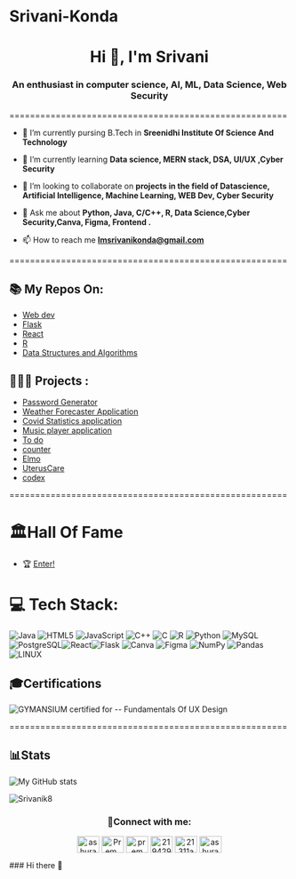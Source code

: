 # Srivani-Konda
<h1 align="center">Hi 👋, I'm Srivani </h1>
<h3 align="center">An enthusiast in computer science, AI, ML, Data Science, Web Security</h3>
======================================================

-  📜 I’m currently pursing B.Tech in **Sreenidhi Institute Of Science And Technology**

- 🔭 I’m currently learning **Data science, MERN stack, DSA, UI/UX ,Cyber Security**

- 🤝 I’m looking to collaborate on **projects in the field of Datascience, Artificial Intelligence, Machine Learning, WEB Dev, Cyber Security**

- 💬 Ask me about **Python, Java, C/C++, R, Data Science,Cyber Security,Canva, Figma, Frontend .**

- 📫 How to reach me **Imsrivanikonda@gmail.com**

======================================================
<br>
## 📚 My Repos On:
- <a href= https://github.com/srivanik8/Web-Dev>Web dev</a>
- <a href= https://github.com/srivanik8/Flask>Flask </a>
- <a href= https://github.com/srivanik8/react-calc> React </a>
- <a href= https://github.com/srivanik8/Learn-R>R </a>
- [Data Structures and Algorithms](https://github.com/srivanik8/Data-Structures)
## 👨🏽‍💻 Projects :
- [Password Generator](https://github.com/srivanik8/pwd-generator)
- [Weather Forecaster Application](https://github.com/srivanik8/weather-app)
- [Covid Statistics application](https://github.com/srivanik8/covid-statistics)
- [Music player application](https://github.com/srivanik8/mp3)
- [To do](https://github.com/srivanik8/To-do)
- [counter](https://github.com/srivanik8/counter)
- [Elmo](https://github.com/srivanik8/elmo)
- [UterusCare](https://github.com/srivanik8/uteruscare)
- [codex](https://github.com/srivanik8/codex)
  

======================================================

# 🏛️**Hall Of Fame**
- 🏆 [Enter!](https://github.com/srivanik8/srivanik8/blob/main/Hall_of_fame.md) 

# 💻 Tech Stack:
![Java](https://img.shields.io/badge/java-%23ED8B00.svg?style=for-the-badge&logo=java&logoColor=white) ![HTML5](https://img.shields.io/badge/html5-%23E34F26.svg?style=for-the-badge&logo=html5&logoColor=white) ![JavaScript](https://img.shields.io/badge/javascript-%23323330.svg?style=for-the-badge&logo=javascript&logoColor=%23F7DF1E) ![C++](https://img.shields.io/badge/c++-%2300599C.svg?style=for-the-badge&logo=c%2B%2B&logoColor=white) ![C](https://img.shields.io/badge/c-%2300599C.svg?style=for-the-badge&logo=c&logoColor=white) ![R](https://img.shields.io/badge/r-%23276DC3.svg?style=for-the-badge&logo=r&logoColor=white) ![Python](https://img.shields.io/badge/python-3670A0?style=for-the-badge&logo=python&logoColor=ffdd54) ![MySQL](https://img.shields.io/badge/mysql-%2300f.svg?style=for-the-badge&logo=mysql&logoColor=white)
![PostgreSQL](https://img.shields.io/badge/PostgreSQL-%2302f.svg?style=for-the-badge&logo=PostgreSQLl&logoColor=white)![React](https://img.shields.io/badge/react-%2320232a.svg?style=for-the-badge&logo=react&logoColor=%2361DAFB)![Flask](https://img.shields.io/badge/flask-%23000.svg?style=for-the-badge&logo=flask&logoColor=white)  ![Canva](https://img.shields.io/badge/Canva-%2300C4CC.svg?style=for-the-badge&logo=Canva&logoColor=white) 	![Figma](https://img.shields.io/badge/figma-%23F24E1E.svg?style=for-the-badge&logo=figma&logoColor=white) ![NumPy](https://img.shields.io/badge/numpy-%23013243.svg?style=for-the-badge&logo=numpy&logoColor=white) ![Pandas](https://img.shields.io/badge/pandas-%23150458.svg?style=for-the-badge&logo=pandas&logoColor=white) ![LINUX](https://img.shields.io/badge/Linux-FCC624?style=for-the-badge&logo=linux&logoColor=black)
<br> 

## 🎓Certifications
![GYMANSIUM](https://img.shields.io/badge/GYMNASIUM----blackGREEN) certified for -- Fundamentals Of UX Design

======================================================

## 📊Stats

![My GitHub stats](https://github-readme-stats.vercel.app/api?username=srivanik8&show_icons=true&theme=transparent)

<p align="left"><img align="center" src="https://github-readme-stats.vercel.app/api/top-langs?username=srivanik8&show_icons=true&locale=en&layout=compact" alt="Srivanik8" /></p>


<h3 align="center">📲Connect with me:</h3>

<p align="center">
<a href="https://dev.to/ashuradhipathi" target="blank"><img align="center" src="https://dev-to-uploads.s3.amazonaws.com/uploads/logos/resized_logo_UQww2soKuUsjaOGNB38o.png" alt="ashuradhipathi"height="30" width="40" /></a>
<a href="https://twitter.com/Prem_Kiran_" target="blank"><img align="center" src="https://about.twitter.com/content/dam/about-twitter/en/brand-toolkit/brand-download-img-1.jpg.twimg.1920.jpg" alt="Prem_Kiran_" height="30" width="40" /></a>
<a href="https://www.linkedin.com/in/prem-laknaboina/" target="blank"><img align="center" src="https://cdn-icons-png.flaticon.com/512/174/174857.png" alt="prem laknaboina" height="30" width="40" /></a>
<a href="https://stackoverflow.com/users/21942981" target="blank"><img align="center" src="https://upload.wikimedia.org/wikipedia/commons/thumb/e/ef/Stack_Overflow_icon.svg/768px-Stack_Overflow_icon.svg.png" alt="21942981" height="30" width="40" /></a>
<a href="https://www.hackerrank.com/21311a6611" target="blank"><img align="center" src="https://upload.wikimedia.org/wikipedia/commons/thumb/4/40/HackerRank_Icon-1000px.png/800px-HackerRank_Icon-1000px.png" alt="21311a6611" height="30" width="40" /></a>
<a href="https://discord.gg/ashura#5112" target="blank"><img align="center" src="https://static-00.iconduck.com/assets.00/discord-icon-2048x2048-nnt62s2u.png" alt="ashura#5112" height="30" width="40" /></a>
</p>### Hi there 👋


